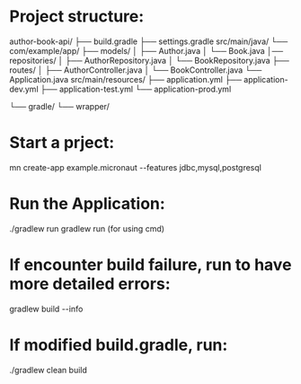 # Project structure:
author-book-api/
├── build.gradle
├── settings.gradle
src/main/java/
└── com/example/app/
    ├── models/
    │   ├── Author.java
    │   └── Book.java
    │── repositories/
    │   ├── AuthorRepository.java
    │   └── BookRepository.java
    ├── routes/
    │   ├── AuthorController.java
    │   └── BookController.java
    └── Application.java
src/main/resources/
├── application.yml
├── application-dev.yml
├── application-test.yml
└── application-prod.yml

└── gradle/
    └── wrapper/



# Start a prject:
mn create-app example.micronaut --features jdbc,mysql,postgresql

# Run the Application:
./gradlew run
gradlew run    (for using cmd)

# If encounter build failure, run to have more detailed errors:
gradlew build --info

# If modified build.gradle, run:
./gradlew clean build
